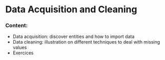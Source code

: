 # Data Acquisition and Cleaning

### Content:

- Data acquisition: discover entities and how to import data
- Data cleaning: illustration on different techniques to deal with missing values
- Exercices
